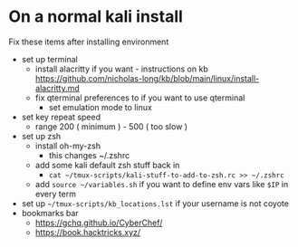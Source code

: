 # On a normal kali install
Fix these items after installing environment
- set up terminal
  - install alacritty if you want - instructions on kb https://github.com/nicholas-long/kb/blob/main/linux/install-alacritty.md
  - fix qterminal preferences to if you want to use qterminal
    - set emulation mode to linux
- set key repeat speed
  - range 200 ( minimum ) - 500 ( too slow )
- set up zsh
  - install oh-my-zsh 
    - this changes ~/.zshrc
  - add some kali default zsh stuff back in
    - `cat ~/tmux-scripts/kali-stuff-to-add-to-zsh.rc >> ~/.zshrc`
  - add `source ~/variables.sh` if you want to define env vars like `$IP` in every term
- set up `~/tmux-scripts/kb_locations.lst` if your username is not coyote 
- bookmarks bar
  - https://gchq.github.io/CyberChef/
  - https://book.hacktricks.xyz/


